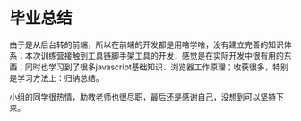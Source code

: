# 毕业总结

由于是从后台转的前端，所以在前端的开发都是用啥学啥，没有建立完善的知识体系；本次训练营接触到工具链脚手架工具的开发，感觉是在实际开发中很有用的东西；同时也学习到了很多javascript基础知识、浏览器工作原理；收获很多，特别是学习方法上：归纳总结。

小组的同学很热情，助教老师也很尽职，最后还是感谢自己，没想到可以坚持下来。
